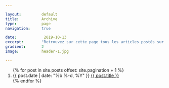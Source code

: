 ```yaml
---

layout:		    default
title:  		Archive
type:			page
navigation: 	true

date:   		 2019-10-13
excerpt: 		"Retrouvez sur cette page tous les articles postés sur le site."
gradient: 		2
image: 		    header-1.jpg

---
```


<div class="home-page">
    <ol class="home-page__post-list">
        {% for post in site.posts offset: site.pagination + 1 %}
        <li class="post">
            <span class="date">{{ post.date | date: "%b %-d, %Y" }}</span>
                <a class="link" href="{{ post.url }}">{{ post.title }}</a>
        </li>
        {% endfor %}
    </ol>
</div>
